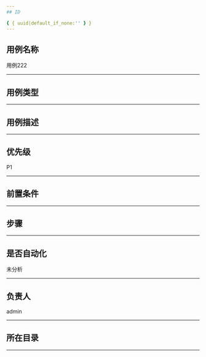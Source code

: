 ```yaml
---
## ID

{ { uuid|default_if_none:'' } }
---
```


## 用例名称

用例222

---

## 用例类型



---

## 用例描述



---

## 优先级

P1

---

## 前置条件



---

## 步骤



---

## 是否自动化

未分析

---

## 负责人

admin

---



## 所在目录



---
